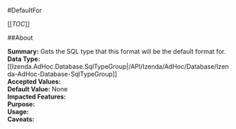 #DefaultFor

[[_TOC_]]

##About

**Summary:**  Gets the SQL type that this format will be the default format for.   
**Data Type:** [[Izenda.AdHoc.Database.SqlTypeGroup|/API/Izenda/AdHoc/Database/Izenda-AdHoc-Database-SqlTypeGroup]]  
**Accepted Values:**   
**Default Value:** None  
**Impacted Features:**   
**Purpose:**   
**Usage:**   
**Caveats:**   

